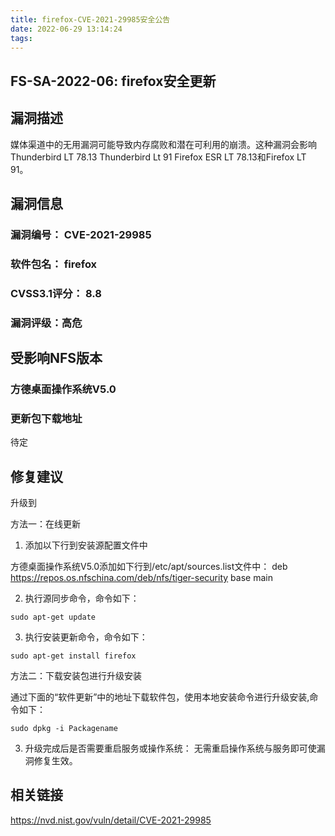 ```yaml
---
title: firefox-CVE-2021-29985安全公告
date: 2022-06-29 13:14:24
tags:
---
```

## FS-SA-2022-06: firefox安全更新

## 漏洞描述

媒体渠道中的无用漏洞可能导致内存腐败和潜在可利用的崩溃。这种漏洞会影响Thunderbird LT 78.13 Thunderbird Lt 91 Firefox ESR LT 78.13和Firefox LT 91。

## 漏洞信息

###    漏洞编号： CVE-2021-29985

###    软件包名： firefox

###    CVSS3.1评分： 8.8

###    漏洞评级：高危

## 受影响NFS版本

###    方德桌面操作系统V5.0

### 更新包下载地址

待定

## 修复建议

升级到 

方法一：在线更新

1. 添加以下行到安装源配置文件中

方德桌面操作系统V5.0添加如下行到/etc/apt/sources.list文件中：
deb https://repos.os.nfschina.com/deb/nfs/tiger-security base main

2. 执行源同步命令，命令如下：

```
sudo apt-get update
```

3. 执行安装更新命令，命令如下：

```
sudo apt-get install firefox
```

方法二：下载安装包进行升级安装

通过下面的“软件更新”中的地址下载软件包，使用本地安装命令进行升级安装,命令如下：

```
sudo dpkg -i Packagename
```

3. 升级完成后是否需要重启服务或操作系统：
   无需重启操作系统与服务即可使漏洞修复生效。

## 相关链接

https://nvd.nist.gov/vuln/detail/CVE-2021-29985
